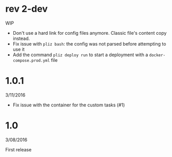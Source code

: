 # rev 2-dev
WIP

- Don't use a hard link for config files anymore. Classic file's content copy instead.
- Fix issue with `pliz bash`: the config was not parsed before attempting to use it
- Add the command `pliz deploy run` to start a deployment with a `docker-compose.prod.yml` file


# 1.0.1
3/11/2016

- Fix issue with the container for the custom tasks (#1)


# 1.0
3/08/2016

First release
